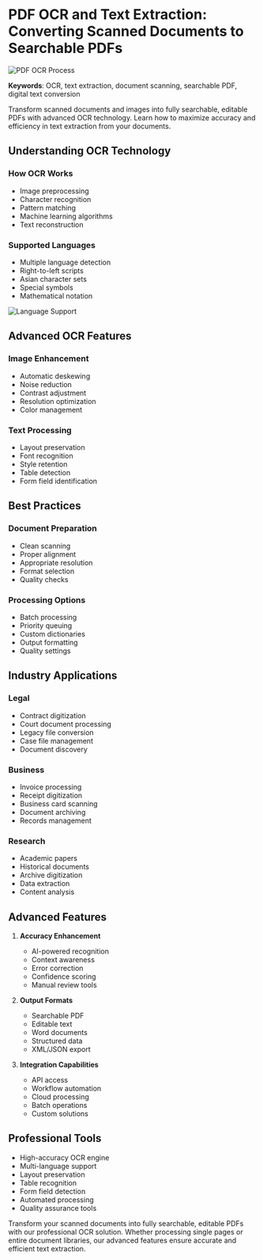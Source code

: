 # PDF OCR and Text Extraction: Converting Scanned Documents to Searchable PDFs

![PDF OCR Process](/blog/images/ocr-process.png)

**Keywords**: OCR, text extraction, document scanning, searchable PDF, digital text conversion

Transform scanned documents and images into fully searchable, editable PDFs with advanced OCR technology. Learn how to maximize accuracy and efficiency in text extraction from your documents.

## Understanding OCR Technology

### How OCR Works
- Image preprocessing
- Character recognition
- Pattern matching
- Machine learning algorithms
- Text reconstruction

### Supported Languages
- Multiple language detection
- Right-to-left scripts
- Asian character sets
- Special symbols
- Mathematical notation

![Language Support](/blog/images/language-support.png)

## Advanced OCR Features

### Image Enhancement
- Automatic deskewing
- Noise reduction
- Contrast adjustment
- Resolution optimization
- Color management

### Text Processing
- Layout preservation
- Font recognition
- Style retention
- Table detection
- Form field identification

## Best Practices

### Document Preparation
- Clean scanning
- Proper alignment
- Appropriate resolution
- Format selection
- Quality checks

### Processing Options
- Batch processing
- Priority queuing
- Custom dictionaries
- Output formatting
- Quality settings

## Industry Applications

### Legal
- Contract digitization
- Court document processing
- Legacy file conversion
- Case file management
- Document discovery

### Business
- Invoice processing
- Receipt digitization
- Business card scanning
- Document archiving
- Records management

### Research
- Academic papers
- Historical documents
- Archive digitization
- Data extraction
- Content analysis

## Advanced Features

1. **Accuracy Enhancement**
   - AI-powered recognition
   - Context awareness
   - Error correction
   - Confidence scoring
   - Manual review tools

2. **Output Formats**
   - Searchable PDF
   - Editable text
   - Word documents
   - Structured data
   - XML/JSON export

3. **Integration Capabilities**
   - API access
   - Workflow automation
   - Cloud processing
   - Batch operations
   - Custom solutions

## Professional Tools

- High-accuracy OCR engine
- Multi-language support
- Layout preservation
- Table recognition
- Form field detection
- Automated processing
- Quality assurance tools

Transform your scanned documents into fully searchable, editable PDFs with our professional OCR solution. Whether processing single pages or entire document libraries, our advanced features ensure accurate and efficient text extraction.